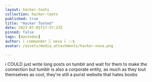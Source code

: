 ```yaml
---
layout: hacker-toots
collection: hacker-toots
published: true
title: "Hacker Tooted"
date: 2023-07-01T17:57:23Z
pinned: false
tags: [mastodon]
author: ⸸ commander ░ nova ⸸ :~$
avatar: /assets/media_attachments/hacker-nova.png

---
```


<p>i COULD just write long posts on tumblr and wait for them to make the connection but tumblr is also a corporate entity, as much as they tout themselves as cool, they&#39;re still a purist website that hates boobs</p>


